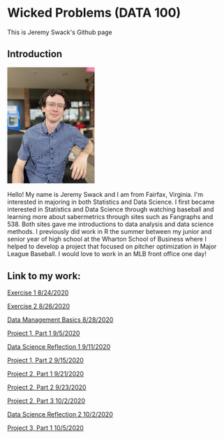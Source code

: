 # Wicked Problems (DATA 100)

This is Jeremy Swack's Github page

## Introduction

<img src="Jeremy_Github.jpg" alt="drawing" width="200"/>

Hello! My name is Jeremy Swack and I am from Fairfax, Virginia. I'm interested in majoring in both Statistics and Data Science. I first became interested in Statistics and Data Science through watching baseball and learning more about sabermetrics through sites such as Fangraphs and 538. Both sites gave me introductions to data analysis and data science methods. I previously did work in R the summer between my junior and senior year of high school at the Wharton School of Business where I helped to develop a project that focused on pitcher optimization in Major League Baseball. I would love to work in an MLB front office one day!

## Link to my work:

[Exercise 1 8/24/2020](DATA_100_Day_1.md)

[Exercise 2 8/26/2020](DATA_100_Day_2.md)

[Data Management Basics 8/28/2020](DATA_100_data_management_basics.md)

[Project 1, Part 1 9/5/2020](project_1_part_1.md)

[Data Science Reflection 1 9/11/2020](data_science_reflection_1_deep_qb.md)

[Project 1, Part 2 9/15/2020](project_1_part_2.md)

[Project 2, Part 1 9/21/2020](project_2_part_1.md)

[Project 2, Part 2 9/23/2020](project_2_part_2.md)

[Project 2, Part 3 10/2/2020](project_2_part_3.md)

[Data Science Reflection 2 10/2/2020](data_science_reflection_2_pitch_framing.md)

[Project 3, Part 1 10/5/2020](project_1_part_1.md)
